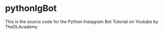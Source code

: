 # pythonIgBot
This is the source code for the Python Instagram Bot Tutorial on Youtube by TheDLAcademy
